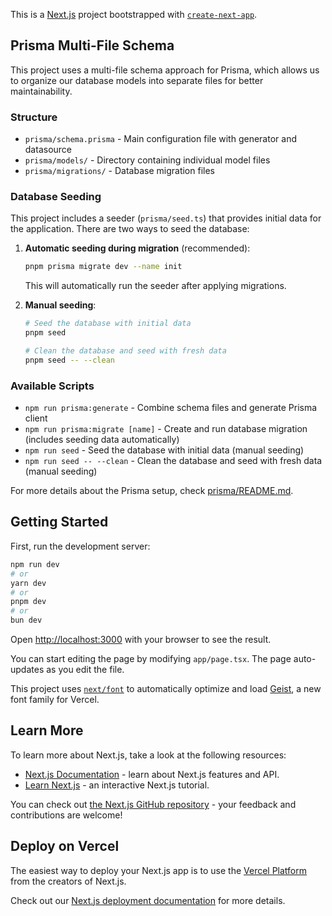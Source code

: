 This is a [Next.js](https://nextjs.org) project bootstrapped with [`create-next-app`](https://nextjs.org/docs/app/api-reference/cli/create-next-app).

## Prisma Multi-File Schema

This project uses a multi-file schema approach for Prisma, which allows us to organize our database models into separate files for better maintainability.

### Structure

- `prisma/schema.prisma` - Main configuration file with generator and datasource
- `prisma/models/` - Directory containing individual model files
- `prisma/migrations/` - Database migration files

### Database Seeding

This project includes a seeder (`prisma/seed.ts`) that provides initial data for the application. There are two ways to seed the database:

1. **Automatic seeding during migration** (recommended):
   ```bash
   pnpm prisma migrate dev --name init
   ```
   This will automatically run the seeder after applying migrations.

2. **Manual seeding**:
   ```bash
   # Seed the database with initial data
   pnpm seed
   
   # Clean the database and seed with fresh data
   pnpm seed -- --clean
   ```

### Available Scripts

- `npm run prisma:generate` - Combine schema files and generate Prisma client
- `npm run prisma:migrate [name]` - Create and run database migration (includes seeding data automatically)
- `npm run seed` - Seed the database with initial data (manual seeding)
- `npm run seed -- --clean` - Clean the database and seed with fresh data (manual seeding)

For more details about the Prisma setup, check [prisma/README.md](prisma/README.md).

## Getting Started

First, run the development server:

```bash
npm run dev
# or
yarn dev
# or
pnpm dev
# or
bun dev
```

Open [http://localhost:3000](http://localhost:3000) with your browser to see the result.

You can start editing the page by modifying `app/page.tsx`. The page auto-updates as you edit the file.

This project uses [`next/font`](https://nextjs.org/docs/app/building-your-application/optimizing/fonts) to automatically optimize and load [Geist](https://vercel.com/font), a new font family for Vercel.

## Learn More

To learn more about Next.js, take a look at the following resources:

- [Next.js Documentation](https://nextjs.org/docs) - learn about Next.js features and API.
- [Learn Next.js](https://nextjs.org/learn) - an interactive Next.js tutorial.

You can check out [the Next.js GitHub repository](https://github.com/vercel/next.js) - your feedback and contributions are welcome!

## Deploy on Vercel

The easiest way to deploy your Next.js app is to use the [Vercel Platform](https://vercel.com/new?utm_medium=default-template&filter=next.js&utm_source=create-next-app&utm_campaign=create-next-app-readme) from the creators of Next.js.

Check out our [Next.js deployment documentation](https://nextjs.org/docs/app/building-your-application/deploying) for more details.
